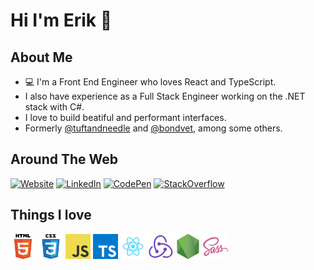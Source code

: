# Hi I'm Erik 👋

## About Me
* 💻 I'm a Front End Engineer who loves React and TypeScript.
* I also have experience as a Full Stack Engineer working on the .NET stack with C#.
* I love to build beatiful and performant interfaces.
* Formerly [@tuftandneedle](https://github.com/tuftandneedle) and [@bondvet](https://github.com/bondvet), among some others.

## Around The Web

[![Website](https://img.shields.io/badge/site-eriklopez.net-blue?style=plastic&logo=astro)](https://eriklopez.net)
[![LinkedIn](https://img.shields.io/badge/LinkedIn-erikclopez-blue?style=plastic&logo=LinkedIn)](https://www.linkedin.com/in/erikclopez/)
[![CodePen](https://img.shields.io/badge/codepen-Erik-blue?style=plastic&logo=codepen)](https://codepen.io/Erik)
[![StackOverflow](https://img.shields.io/badge/stackoverflow-Erik-blue?style=plastic&logo=stackoverflow)](https://stackoverflow.com/users/307260/erik)

<div>
  <h2>Things I love</h2>
  <img height="40" src="https://raw.githubusercontent.com/github/explore/80688e429a7d4ef2fca1e82350fe8e3517d3494d/topics/html/html.png">
  <img height="40" src="https://raw.githubusercontent.com/github/explore/80688e429a7d4ef2fca1e82350fe8e3517d3494d/topics/css/css.png">
  <img height="40" src="https://raw.githubusercontent.com/github/explore/80688e429a7d4ef2fca1e82350fe8e3517d3494d/topics/javascript/javascript.png">
  <img height="40" src="https://raw.githubusercontent.com/github/explore/80688e429a7d4ef2fca1e82350fe8e3517d3494d/topics/typescript/typescript.png">
  <img height="40" src="https://raw.githubusercontent.com/github/explore/80688e429a7d4ef2fca1e82350fe8e3517d3494d/topics/react/react.png">
  <img height="40" src="https://raw.githubusercontent.com/github/explore/80688e429a7d4ef2fca1e82350fe8e3517d3494d/topics/redux/redux.png">
  <img height="40" src="https://raw.githubusercontent.com/github/explore/80688e429a7d4ef2fca1e82350fe8e3517d3494d/topics/nodejs/nodejs.png">
  <img height="40" src="https://raw.githubusercontent.com/github/explore/80688e429a7d4ef2fca1e82350fe8e3517d3494d/topics/sass/sass.png">
</div>
